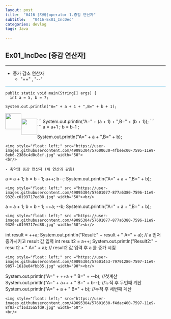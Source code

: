 ```yaml
---
layout: post
title:  "0416-[자바]operator-1.증감 연산자"
subtitle:   "0416-Ex01_IncDec"
categories: devlog
tags: Java

---
```


## Ex01_IncDec [증감 연산자]
---


- 증가 감소 연산자
  - "++" , "--"

<hr style="height: 1px; background: skyblue; "/>

~~~
public static void main(String[] args) {
  int a = 5, b = 7;
~~~

```
System.out.println("A=" + a + 1 + ",B=" + b + 1);
```
<img style="float: left;" src="https://user-images.githubusercontent.com/49095304/57599877-18e7d680-7593-11e9-80c7-4a3d770eb35d.jpg" width="50">
<br/>
```
System.out.println("A=" + (a + 1) + ",B=" + (b + 1));
```
<img style="float: left;" src="https://user-images.githubusercontent.com/49095304/57599979-66644380-7593-11e9-9484-481b953bb353.JPG" width="50">
<br/>
```
a = a+1 ;
b = b-1 ;

System.out.println("A=" + a + ",B=" + b);
```
<img style="float: left;" src="https://user-images.githubusercontent.com/49095304/57600630-4fbeec00-7595-11e9-8eb6-2386c4d0c8cf.jpg" width="50">
<br/>

- 축약형 증감 연산자 (위 연산과 같음)

```
a = a + 1; b = b - 1;
a++;
b--;
System.out.println("A=" + a + ",B=" + b);
```
<img style="float: left;" src ="https://user-images.githubusercontent.com/49095304/57601077-877a6380-7596-11e9-9320-c0199717ed88.jpg" width="50"><br/>

```
a = a + 1; b = b - 1;
++a;
--b;
System.out.println("A=" + a + ",B=" + b);
```
<img style="float: left;" src ="https://user-images.githubusercontent.com/49095304/57601077-877a6380-7596-11e9-9320-c0199717ed88.jpg" width="50"><br/>

```
int result = ++a;
System.out.println("Result:" + result + " A=" + a);
// a 먼저 증가시키고 result 값 입력
int result2 = a++;
System.out.println("Result2:" + result2 + " A=" + a);
// result2 값 입력 후 a 를 증가 시킴
```
<img style="float: left;" src ="https://user-images.githubusercontent.com/49095304/57601453-79791280-7597-11e9-9857-1618e04fbb35.jpg" width="90"><br/>

```
System.out.println("A=" + ++a + " B=" + --b);
//첫계산
System.out.println("A=" + a++ + " B=" + b--);
//누적 후 두번째 계산
System.out.println("A=" + a + " B=" + b);
//누적 후 세번째 계산
```
<img style="float: left;" src="https://user-images.githubusercontent.com/49095304/57601630-f4dac400-7597-11e9-8f8a-cf16d35a5fd9.jpg" width="50">
<br/>
